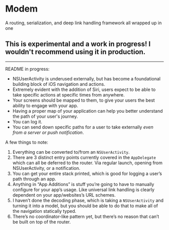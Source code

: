 # Modem
A routing, serialization, and deep link handling framework all wrapped up in one

## This is experimental and a work in progress! I wouldn't recommend using it in production.

---

README in progress:

- NSUserActivity is underused externally, but has become a foundational building block of iOS navigation and actions.
- Extremely evident with the addition of Siri, users expect to be able to take specific actions at specific times from anywhere.
- Your screens should be mapped to them, to give your users the best ability to engage with your app.
- Having a proper map of your application can help you better understand the path of your user's journey.
- You can log it.
- You can send down specific paths for a user to take externally *even from a server or push notification*.

A few things to note:

1. Everything can be converted to/from an `NSUserActivity`.
2. There are 3 distinct entry points currently covered in the `AppDelegate` which can all be deferred to the router. Via regular launch, opening from NSUserActivity, or a notification.
3. You can get your entire stack printed, which is good for logging a user’s path through an app.
4. Anything in “App Additions” is stuff you’re going to have to manually configure for your app’s usage. Like universal link handling is clearly dependent on your app/websites’s URL schemes.
5. I haven’t done the decoding phase, which is taking a `NSUserActivity` and turning it into a model, but you should be able to do that to make all of the navigation statically typed.
6. There’s no coordinator-like pattern yet, but there’s no reason that can’t be built on top of the router.

